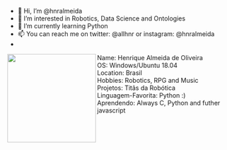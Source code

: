 - 👋 Hi, I’m @hnralmeida
- 👀 I’m interested in Robotics, Data Science and Ontologies
- 🌱 I’m currently learning Python
- 📫 You can reach me on twitter: @allhnr or instagram: @hnralmeida
-
<img src="Logo.png" align="left" width="200px"/>
Name: Henrique Almeida de Oliveira
<br>
OS: Windows/Ubuntu 18.04 
<br>
Location: Brasil
<br>
Hobbies: Robotics, RPG and Music
<br>
Projetos: Titãs da Robótica
<br>
Linguagem-Favorita: Python :)
<br>
Aprendendo: Always C, Python and futher javascript

<!---
hnralmeida/hnralmeida is a ✨ special ✨ repository because its `README.md` (this file) appears on your GitHub profile.
You can click the Preview link to take a look at your changes.
--->
